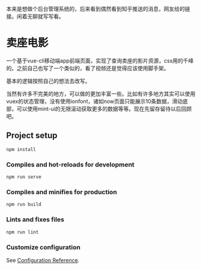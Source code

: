 本来是想做个后台管理系统的，后来看到偶然看到知乎推送的消息，网友给的链接。闲着无聊就写写看。

# 卖座电影
一个基于vue-cli移动端app前端页面，实现了查询卖座的影片资源，css用的千峰的。之前自己也写了一个类似的，看了视频还是觉得应该使用脚手架。

基本的逻辑按照自己的想法去改写。

当然有许多不完美的地方，可以做的更加丰富一些。比如有许多地方其实可以使用vuex的状态管理，没有使用ionfont，诸如now页面只能展示10条数据，滑动底部，可以使用mint-ui的无限滚动获取更多的数据等等。现在先留存留待以后回顾吧。

## Project setup
```
npm install
```

### Compiles and hot-reloads for development
```
npm run serve
```

### Compiles and minifies for production
```
npm run build
```

### Lints and fixes files
```
npm run lint
```

### Customize configuration
See [Configuration Reference](https://cli.vuejs.org/config/).


